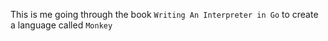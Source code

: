 This is me going through the book `Writing An Interpreter in Go` to create a language called `Monkey`
